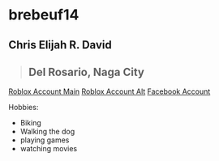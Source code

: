 # brebeuf14
## Chris Elijah R. David
> Del Rosario, Naga City
> ---
[Roblox Account Main](https://www.roblox.com/users/2420330072/profile)
[Roblox Account Alt](https://www.roblox.com/users/2827736966/profile)
[Facebook Account](https://www.facebook.com/sirhc0316)

Hobbies:
- Biking
- Walking the dog
- playing games
- watching movies
